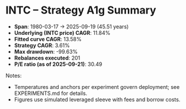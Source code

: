 # INTC – Strategy A1g Summary

- **Span**: 1980-03-17 → 2025-09-19 (45.51 years)
- **Underlying (INTC price) CAGR**: 11.84%
- **Fitted curve CAGR**: 13.58%
- **Strategy CAGR**: 3.61%
- **Max drawdown**: -99.63%
- **Rebalances executed**: 201
- **P/E ratio (as of 2025-09-21)**: 30.49

Notes:

- Temperatures and anchors per experiment govern deployment; see EXPERIMENTS.md for details.
- Figures use simulated leveraged sleeve with fees and borrow costs.

